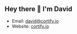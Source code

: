 ## Hey there 👋 I'm David

- Email: [david@cortify.io](mailto:david@cortify.io)
- Website: [cortify.io](https://cortify.io)
